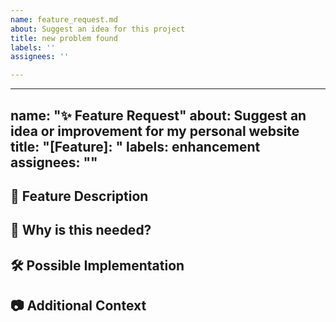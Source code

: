 ```yaml
---
name: feature_request.md
about: Suggest an idea for this project
title: new problem found
labels: ''
assignees: ''

---
```


---
name: "✨ Feature Request"
about: Suggest an idea or improvement for my personal website
title: "[Feature]: "
labels: enhancement
assignees: ""
---

## 🚀 Feature Description
<!-- A clear and concise description of what the feature should do -->

## 🤔 Why is this needed?
<!-- Explain why this feature would be useful for you or visitors -->

## 🛠 Possible Implementation
<!-- If you have an idea how it could be implemented, write it here -->

## 📷 Additional Context
<!-- Add screenshots, sketches, or references if it helps explain the idea -->
